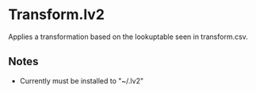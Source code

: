 # Transform.lv2
Applies a transformation based on the lookuptable seen in transform.csv.


## Notes
* Currently must be installed to "~/.lv2"